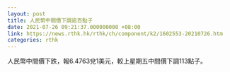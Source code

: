 ```yaml
---
layout: post
title: 人民幣中間價下調逾百點子
date: 2021-07-26 09:21:37.000000000 +08:00
link: https://news.rthk.hk/rthk/ch/component/k2/1602553-20210726.htm
categories: rthk
---
```


人民幣中間價下跌，報6.4763兌1美元，較上星期五中間價下調113點子。
